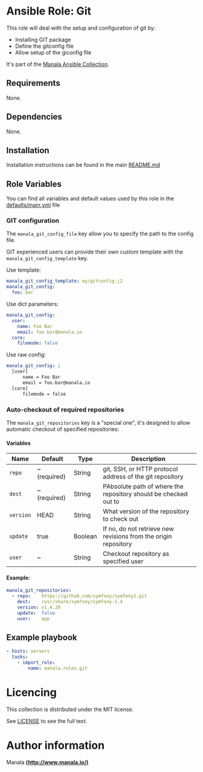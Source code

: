 # Ansible Role: Git

This role will deal with the setup and configuration of git by:
- Installing GIT package
- Define the gitconfig file
- Allow setup of the giconfig file

It's part of the [Manala Ansible Collection](https://galaxy.ansible.com/manala/roles).

## Requirements

None.

## Dependencies

None.

## Installation

Installation instructions can be found in the main [README.md](https://github.com/manala/ansible-roles/blob/master/README.md)

## Role Variables

You can find all variables and default values used by this role in the [defaults/main.yml](./defaults/main.yml) file

### GIT configuration

The `manala_git_config_file` key allow you to specify the path to the config file.

GIT experienced users can provide their own custom template with the `manala_git_config_template` key.

Use template:
```yaml
manala_git_config_template: my/gitconfig.j2
manala_git_config:
  foo: bar
```

Use dict parameters:
```yaml
manala_git_config:
  user:
    name: Foo Bar
    email: foo.bar@manala.io
  core:
    filemode: false
```

Use raw config:
```yaml
manala_git_config: |
  [user]
      name = Foo Bar
      email = foo.bar@manala.io
  [core]
      filemode = false
```

### Auto-checkout of required repositories

The `manala_git_repositories` key is a "special one", it's designed to allow automatic checkout of specified repositories:

#### Variables

| Name      | Default      | Type       | Description                                                     |
|-----------|------------- |----------- |---------------------------------------------------------------- |
| `repo`    | ~ (required) | String     | git, SSH, or HTTP protocol address of the git repository        |
| `dest`    | ~ (required) | String     | PAbsolute path of where the repository should be checked out to |
| `version` | HEAD         | String     | What version of the repository to check out                     |
| `update`  | true         | Boolean    | If no, do not retrieve new revisions from the origin repository |
| `user`    | ~            | String     | Checkout repository as specified user                           |

#### Example:

```yaml
manala_git_repositories:
  - repo:    https://github.com/symfony/symfony1.git
    dest:    /usr/share/symfony/symfony-1.4
    version: v1.4.20
    update:  false
    user:    app
```

## Example playbook

```yaml
- hosts: servers
  tasks:
    - import_role:  
        name: manala.roles.git
```

# Licencing

This collection is distributed under the MIT license.

See [LICENSE](https://opensource.org/licenses/MIT) to see the full text.

# Author information

Manala [**(http://www.manala.io/)**](http://www.manala.io)
